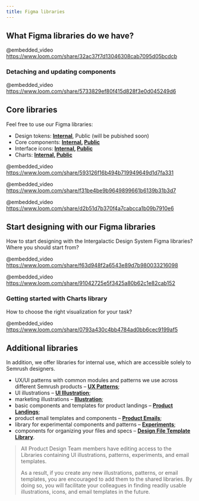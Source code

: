 ```yaml
---
title: Figma libraries
---
```


## What Figma libraries do we have?

@embedded_video https://www.loom.com/share/32ac37f7d13046308cab7095d05bcdcb

### Detaching and updating components

@embedded_video https://www.loom.com/share/5733829ef80f415d828f3e0d045249d6

## Core libraries

Feel free to use our Figma libraries:

- Design tokens: **[Internal](https://www.figma.com/file/3oPFz95uakNgr0diY7k5dW/Design-Tokens)**, Public (will be pubished soon)
- Core components: **[Internal](https://www.figma.com/file/pird5k22HfjGRUzZUfW1Qf/%E2%9D%96-New-Components), [Public](https://www.figma.com/community/file/1085155066176261708)**
- Interface icons: **[Internal](https://www.figma.com/file/lVX2dKnVFtcSTQV7eSS5j1/%F0%9F%94%8D-Icons), [Public](https://www.figma.com/community/file/1104055318873511031)**
- Charts: **[Internal](https://www.figma.com/file/eODzGSSSlI8fl0x5fsv9cf/%E2%9C%A8-Charts), [Public](https://www.figma.com/community/file/1104055641569356920)**

@embedded_video https://www.loom.com/share/593126f16b494b719949649d1d7fa331

@embedded_video https://www.loom.com/share/f31be4be9b9649899661b6139b31b3d7

@embedded_video https://www.loom.com/share/d2b51d7b370f4a7cabcca1b09b7910e6

## Start designing with our Figma libraries

How to start designing with the Intergalactic Design System Figma libraries? Where you should start from?

@embedded_video https://www.loom.com/share/f63d948f2a6543e89d7b980033216098

@embedded_video https://www.loom.com/share/91042725e5f3425a80b62c1e82cab152

### Getting started with Charts library

How to choose the right visualization for your task?

@embedded_video https://www.loom.com/share/0793a430c4bb4784ad0bb6cec9199af5

## Additional libraries

In addition, we offer libraries for internal use, which are accessible solely to Semrush designers.

- UX/UI patterns with common modules and patterns we use across different Semrush products – **[UX Patterns](https://www.figma.com/file/EWdX1ly5KsoNu8sywYJdKk/%F0%9F%92%A0-Patterns)**;
- UI illustrations – **[UI Illustration](https://www.figma.com/file/0eyXfQt4cbmx5y8L5oddeo/%F0%9F%91%A9%E2%80%8D%F0%9F%8E%A4-UI-illustrations)**;
- marketing illustrations – **[Illustration](https://www.figma.com/file/UbJFnas5a8uAVlubA8RtmU/Illustration)**;
- basic components and templates for product landings – **[Product Landings](https://www.figma.com/file/K02X01Nb0LuGuHTzsaE5DK/Product-landings-library)**;
- product email templates and components – **[Product Emails](https://www.figma.com/file/uBxKSTlXSEDiKvFp6txzrr/NEW-%E2%80%A2-Product-emails?node-id=1%3A164)**;
- library for experimental components and patterns – **[Experiments](https://www.figma.com/file/n694tB9BkzBkhxetdTiFE8/Experimental-components)**;
- components for organizing your files and specs – **[Design File Template Library](https://www.figma.com/file/ZDRC056k8PbUFi3qoFAWj9/Design-File-Template-Library)**.

> All Product Design Team members have editing access to the Libraries containing UI illustrations, patterns, experiments, and email templates.
> 
> As a result, if you create any new illustrations, patterns, or email templates, you are encouraged to add them to the shared libraries. By doing so, you will facilitate your colleagues in finding readily usable illustrations, icons, and email templates in the future.

